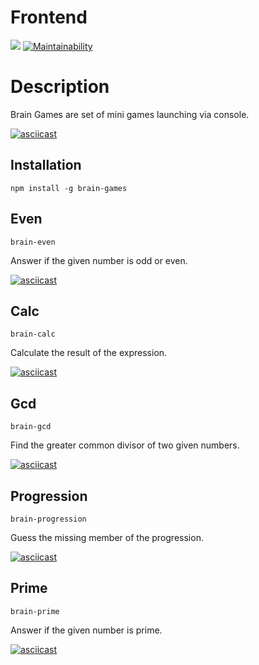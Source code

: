# Frontend

[![](https://github.com/Svencap/frontend-project-lvl1/workflows/My-Github-Action/badge.svg)](https://github.com/Svencap/frontend-project-lvl1/actions)
[![Maintainability](https://api.codeclimate.com/v1/badges/42bb0a6443899b549c4e/maintainability)](https://codeclimate.com/github/Svencap/frontend-project-lvl1/maintainability)


# Description
Brain Games are set of mini games launching via console.

[![asciicast](https://asciinema.org/a/5lmAohrJWu5IEDLIgb8UShmvp.svg)](https://asciinema.org/a/5lmAohrJWu5IEDLIgb8UShmvp)

## Installation
```
npm install -g brain-games
```

## Even
```
brain-even
```
Answer if the given number is odd or even.

[![asciicast](https://asciinema.org/a/c5VNXTCIsvfFAJQUR8KCQ0zRy.svg)](https://asciinema.org/a/c5VNXTCIsvfFAJQUR8KCQ0zRy)

## Calc
```
brain-calc
```
Calculate the result of the expression.

[![asciicast](https://asciinema.org/a/lkQu2klErl4qNJsECBl545IX0.svg)](https://asciinema.org/a/lkQu2klErl4qNJsECBl545IX0)

## Gcd
```
brain-gcd
```
Find the greater common divisor of two given numbers.

[![asciicast]( https://asciinema.org/a/6gSVLofcFZaH6uCR5uLOvBOnC.svg)]( https://asciinema.org/a/6gSVLofcFZaH6uCR5uLOvBOnC)


## Progression
```
brain-progression
```
Guess the missing member of the progression.

[![asciicast]( https://asciinema.org/a/wikZ54QNbyEOCy9Zmb4BuJlgV.svg)]( https://asciinema.org/a/wikZ54QNbyEOCy9Zmb4BuJlgV)

## Prime
```
brain-prime
```
Answer if the given number is prime.

[![asciicast]( https://asciinema.org/a/W7iTYhIoM73vybtoRKVfMVKBB.svg)]( https://asciinema.org/a/W7iTYhIoM73vybtoRKVfMVKBB)
